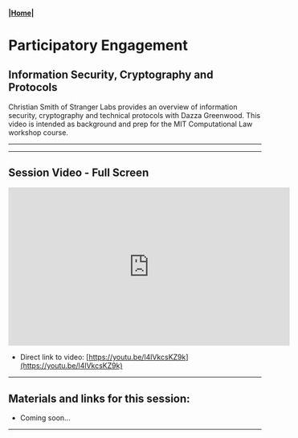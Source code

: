 #### |[Home](https://mitmedialab.github.io/2019-MIT-Computational-Law-Course)|

# Participatory Engagement 

## Information Security, Cryptography and Protocols
        
Christian Smith of Stranger Labs provides an overview of information security, cryptography and technical protocols with Dazza Greenwood. This video is intended as background and prep for the MIT Computational Law workshop course.

----------

<script type="text/javascript">
        (function(p,i,g,e,o,n,s){p[o]=p[o]||function(){(p[o].q=p[o].q||[]).push(arguments)},
            n=i.createElement(g),s=i.getElementsByTagName(g)[0];n.async=1;n.src=e;
            s.parentNode.insertBefore(n,s);})
            (window,document,'script','https://static.pigeonhole.at/widget/pigeon-widget.js','phl');
        phl("create", {
            width: "320px",
            height: "568px",
            passcode: "LAWMIT",
            className: "pigeonhole-iframe",
            sessionId: 191271, 
        });
    </script>
<div class="pigeonhole-iframe"></div>


--------
        
## Session Video - Full Screen

<iframe width="560" height="315" src="https://www.youtube.com/embed/l4lVkcsKZ9k" frameborder="0" allow="accelerometer; autoplay; encrypted-media; gyroscope; picture-in-picture" allowfullscreen></iframe>

* Direct link to video: [https://youtu.be/l4lVkcsKZ9k](https://youtu.be/l4lVkcsKZ9k)

-------

## Materials and links for this session:

* Coming soon...

------
